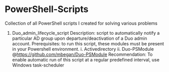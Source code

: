# PowerShell-Scripts
Collection of all PowerShell scripts I created for solving various problems

1. Duo_admin_lifecycle_script
Description: script to automatically notify a particular AD group upon departure/deactivation of a Duo admin account. 
Prerequisites: to run this script, these modules must be present in your Powershell environment.
  i. Activedirectory
  ii. Duo-PSModule @https://github.com/mbegan/Duo-PSModule
Recommendation: To enable automatic run of this script at a regular predefined interval, use Windows task-scheduler
